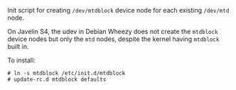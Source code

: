 Init script for creating `/dev/mtdblock` device node for each existing
`/dev/mtd` node.

On Javelin S4, the udev in Debian Wheezy does not create the `mtdblock` device
nodes but only the `mtd` nodes, despite the kernel having `mtdblock` built in.

To install:

    # ln -s mtdblock /etc/init.d/mtdblock
    # update-rc.d mtdblock defaults
